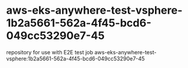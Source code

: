 # aws-eks-anywhere-test-vsphere-1b2a5661-562a-4f45-bcd6-049cc53290e7-45
repository for use with E2E test job aws-eks-anywhere-test-vsphere:1b2a5661-562a-4f45-bcd6-049cc53290e7-45
